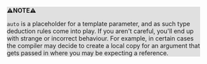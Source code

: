 <div style="margin:2em; background-color: #e0e0e0;">

<strong>⚠️NOTE️️️⚠️</strong>

`auto` is a placeholder for a template parameter, and as such type deduction rules come into play. If you aren't careful, you'll end up with strange or incorrect behaviour. For example, in certain cases the compiler may decide to create a local copy for an argument that gets passed in where you may be expecting a reference.
</div>

